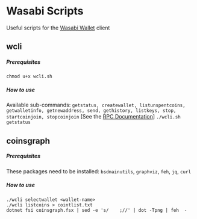 # Wasabi Scripts
Useful scripts for the [Wasabi Wallet](https://github.com/zksnacks/walletwasabi) client

## wcli
##### Prerequisites
`chmod u+x wcli.sh`
##### How to use
Available sub-commands: `getstatus, createwallet, listunspentcoins, getwalletinfo, getnewaddress, send, gethistory, listkeys, stop, startcoinjoin, stopcoinjoin` [See the [RPC Documentation](https://docs.wasabiwallet.io/using-wasabi/RPC.html)]
`./wcli.sh getstatus`

## coinsgraph
##### Prerequisites
These packages need to be installed: `bsdmainutils`, `graphviz`, `feh`, `jq`, `curl`
##### How to use
```
./wcli selectwallet <wallet-name>
./wcli listcoins > cointlist.txt
dotnet fsi coinsgraph.fsx | sed -e 's/    ;//' | dot -Tpng | feh  -
```
